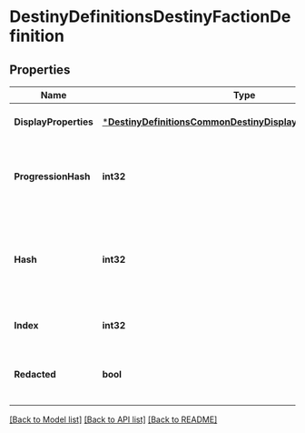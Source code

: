 # DestinyDefinitionsDestinyFactionDefinition

## Properties
Name | Type | Description | Notes
------------ | ------------- | ------------- | -------------
**DisplayProperties** | [***DestinyDefinitionsCommonDestinyDisplayPropertiesDefinition**](Destiny.Definitions.Common.DestinyDisplayPropertiesDefinition.md) |  | [optional] [default to null]
**ProgressionHash** | **int32** | The hash identifier for the DestinyProgressionDefinition that indicates the character&#39;s relationship with this faction in terms of experience and levels. | [optional] [default to null]
**Hash** | **int32** | The unique identifier for this entity. Guaranteed to be unique for the type of entity, but not globally.  When entities refer to each other in Destiny content, it is this hash that they are referring to. | [optional] [default to null]
**Index** | **int32** | The index of the entity as it was found in the investment tables. | [optional] [default to null]
**Redacted** | **bool** | If this is true, then there is an entity with this identifier/type combination, but BNet is not yet allowed to show it. Sorry! | [optional] [default to null]

[[Back to Model list]](../README.md#documentation-for-models) [[Back to API list]](../README.md#documentation-for-api-endpoints) [[Back to README]](../README.md)


